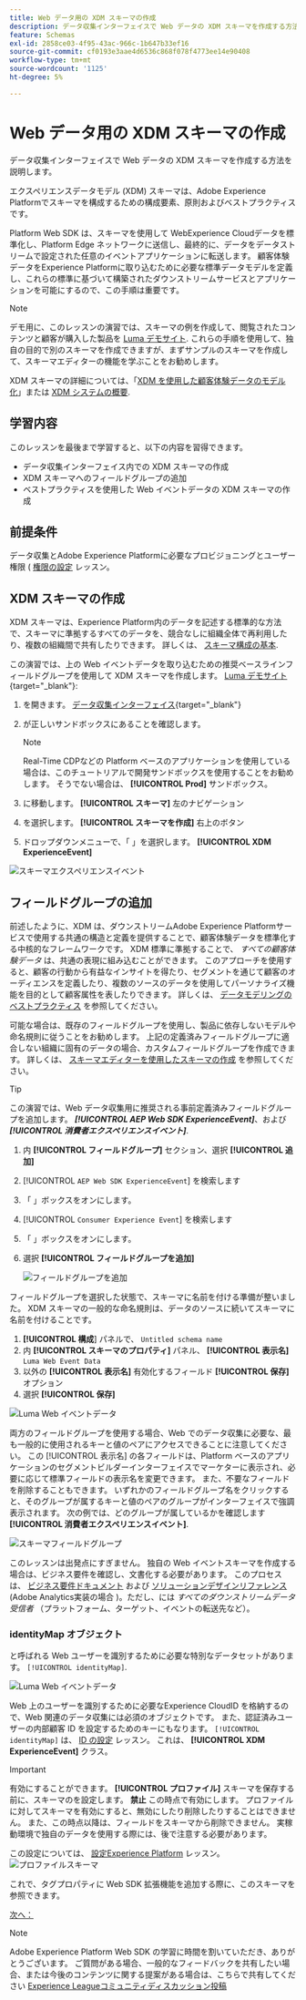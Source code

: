 ```yaml
---
title: Web データ用の XDM スキーマの作成
description: データ収集インターフェイスで Web データの XDM スキーマを作成する方法を説明します。 このレッスンは、「 Adobe Experience Cloudと Web SDK の実装」チュートリアルの一部です。
feature: Schemas
exl-id: 2858ce03-4f95-43ac-966c-1b647b33ef16
source-git-commit: cf0193e3aae4d6536c868f078f4773ee14e90408
workflow-type: tm+mt
source-wordcount: '1125'
ht-degree: 5%

---
```


# Web データ用の XDM スキーマの作成

データ収集インターフェイスで Web データの XDM スキーマを作成する方法を説明します。

エクスペリエンスデータモデル (XDM) スキーマは、Adobe Experience Platformでスキーマを構成するための構成要素、原則およびベストプラクティスです。

Platform Web SDK は、スキーマを使用して WebExperience Cloudデータを標準化し、Platform Edge ネットワークに送信し、最終的に、データをデータストリームで設定された任意のイベントアプリケーションに転送します。 顧客体験データをExperience Platformに取り込むために必要な標準データモデルを定義し、これらの標準に基づいて構築されたダウンストリームサービスとアプリケーションを可能にするので、この手順は重要です。

>[!NOTE]
>
> デモ用に、このレッスンの演習では、スキーマの例を作成して、閲覧されたコンテンツと顧客が購入した製品を [Luma デモサイト](https://luma.enablementadobe.com/content/luma/us/en.html). これらの手順を使用して、独自の目的で別のスキーマを作成できますが、まずサンプルのスキーマを作成して、スキーマエディターの機能を学ぶことをお勧めします。

XDM スキーマの詳細については、「[XDM を使用した顧客体験データのモデル化](https://experienceleague.adobe.com/?recommended=ExperiencePlatform-D-1-2021.1.xdm)」または [XDM システムの概要](https://experienceleague.adobe.com/docs/experience-platform/xdm/home.html?lang=ja).

## 学習内容

このレッスンを最後まで学習すると、以下の内容を習得できます。

* データ収集インターフェイス内での XDM スキーマの作成
* XDM スキーマへのフィールドグループの追加
* ベストプラクティスを使用した Web イベントデータの XDM スキーマの作成

## 前提条件

データ収集とAdobe Experience Platformに必要なプロビジョニングとユーザー権限 ( [権限の設定](configure-permissions.md) レッスン。

## XDM スキーマの作成

XDM スキーマは、Experience Platform内のデータを記述する標準的な方法で、スキーマに準拠するすべてのデータを、競合なしに組織全体で再利用したり、複数の組織間で共有したりできます。 詳しくは、 [スキーマ構成の基本](https://experienceleague.adobe.com/docs/experience-platform/xdm/schema/composition.html?lang=ja).

この演習では、上の Web イベントデータを取り込むための推奨ベースラインフィールドグループを使用して XDM スキーマを作成します。 [Luma デモサイト](https://luma.enablementadobe.com/content/luma/us/en.html){target=&quot;_blank&quot;}:

1. を開きます。 [データ収集インターフェイス](https://launch.adobe.com/){target=&quot;_blank&quot;}
1. が正しいサンドボックスにあることを確認します。

   >[!NOTE]
   >
   >Real-Time CDPなどの Platform ベースのアプリケーションを使用している場合は、このチュートリアルで開発サンドボックスを使用することをお勧めします。 そうでない場合は、 **[!UICONTROL Prod]** サンドボックス。

1. に移動します。 **[!UICONTROL スキーマ]** 左のナビゲーション
1. を選択します。 **[!UICONTROL スキーマを作成]** 右上のボタン
1. ドロップダウンメニューで、「 」を選択します。 **[!UICONTROL XDM ExperienceEvent]**

![スキーマエクスペリエンスイベント](assets/schema-XDM-experience-event.jpg)

## フィールドグループの追加

前述したように、XDM は、ダウンストリームAdobe Experience Platformサービスで使用する共通の構造と定義を提供することで、顧客体験データを標準化する中核的なフレームワークです。 XDM 標準に準拠することで、 _すべての顧客体験データ_ は、共通の表現に組み込むことができます。 このアプローチを使用すると、顧客の行動から有益なインサイトを得たり、セグメントを通じて顧客のオーディエンスを定義したり、複数のソースのデータを使用してパーソナライズ機能を目的として顧客属性を表したりできます。 詳しくは、 [データモデリングのベストプラクティス](https://experienceleague.adobe.com/docs/experience-platform/xdm/schema/best-practices.html?lang=en) を参照してください。

可能な場合は、既存のフィールドグループを使用し、製品に依存しないモデルや命名規則に従うことをお勧めします。 上記の定義済みフィールドグループに適合しない組織に固有のデータの場合、カスタムフィールドグループを作成できます。 詳しくは、 [スキーマエディターを使用したスキーマの作成](https://experienceleague.adobe.com/docs/experience-platform/xdm/tutorials/create-schema-ui.html?lang=en#create) を参照してください。

>[!TIP]
> 
>この演習では、Web データ収集用に推奨される事前定義済みフィールドグループを追加します。 _**[!UICONTROL AEP Web SDK ExperienceEvent]**_、および _**[!UICONTROL 消費者エクスペリエンスイベント]**_.

1. 内 **[!UICONTROL フィールドグループ]** セクション、選択 **[!UICONTROL 追加]**
1. [!UICONTROL `AEP Web SDK ExperienceEvent`] を検索します
1. 「 」ボックスをオンにします。
1. [!UICONTROL `Consumer Experience Event`] を検索します
1. 「 」ボックスをオンにします。
1. 選択 **[!UICONTROL フィールドグループを追加]**

   ![フィールドグループを追加](assets/schema-add-field-group.jpg)

フィールドグループを選択した状態で、スキーマに名前を付ける準備が整いました。 XDM スキーマの一般的な命名規則は、データのソースに続いてスキーマに名前を付けることです。

1. **[!UICONTROL 構成**] パネルで、 `Untitled schema name`
1. 内 **[!UICONTROL スキーマのプロパティ]** パネル、 **[!UICONTROL 表示名]** `Luma Web Event Data`
1. 以外の **[!UICONTROL 表示名]** 有効化するフィールド **[!UICONTROL 保存]** オプション
1. 選択 **[!UICONTROL 保存]**

![Luma Web イベントデータ](assets/schema-luma-web-event-data.png)

両方のフィールドグループを使用する場合、Web でのデータ収集に必要な、最も一般的に使用されるキーと値のペアにアクセスできることに注意してください。 この [!UICONTROL 表示名] の各フィールドは、Platform ベースのアプリケーションのセグメントビルダーインターフェイスでマーケターに表示され、必要に応じて標準フィールドの表示名を変更できます。 また、不要なフィールドを削除することもできます。 いずれかのフィールドグループ名をクリックすると、そのグループが属するキーと値のペアのグループがインターフェイスで強調表示されます。 次の例では、どのグループが属しているかを確認します **[!UICONTROL 消費者エクスペリエンスイベント]**.

![スキーマフィールドグループ](assets/schema-consumer-experience-event.jpg)

このレッスンは出発点にすぎません。 独自の Web イベントスキーマを作成する場合は、ビジネス要件を確認し、文書化する必要があります。 このプロセスは、 [ビジネス要件ドキュメント](https://experienceleague.adobe.com/docs/analytics-learn/tutorials/implementation/implementation-basics/creating-a-business-requirements-document.html?lang=ja) および [ソリューションデザインリファレンス](https://experienceleague.adobe.com/docs/analytics-learn/tutorials/implementation/implementation-basics/creating-and-maintaining-an-sdr.html) (Adobe Analytics実装の場合 )。ただし、には _すべてのダウンストリームデータ受信者_ （プラットフォーム、ターゲット、イベントの転送先など）。


### identityMap オブジェクト

と呼ばれる Web ユーザーを識別するために必要な特別なデータセットがあります。 `[!UICONTROL identityMap]`.

![Luma Web イベントデータ](assets/schema-identityMap.png)

Web 上のユーザーを識別するために必要なExperience CloudID を格納するので、Web 関連のデータ収集には必須のオブジェクトです。 また、認証済みユーザーの内部顧客 ID を設定するためのキーにもなります。 `[!UICONTROL identityMap]` は、 [ID の設定](configure-identities.md) レッスン。 これは、 **[!UICONTROL XDM ExperienceEvent]** クラス。


>[!IMPORTANT]
>
> 有効にすることができます。 **[!UICONTROL プロファイル]** スキーマを保存する前に、スキーマのを設定します。 **禁止** この時点で有効にします。 プロファイルに対してスキーマを有効にすると、無効にしたり削除したりすることはできません。 また、この時点以降は、フィールドをスキーマから削除できません。 実稼動環境で独自のデータを使用する際には、後で注意する必要があります。
>
>この設定については、 [設定Experience Platform](setup-experience-platform.md) レッスン。
>![プロファイルスキーマ](assets/schema-profile.png)

これで、タグプロパティに Web SDK 拡張機能を追加する際に、このスキーマを参照できます。


[次へ： ](configure-identities.md)

>[!NOTE]
>
>Adobe Experience Platform Web SDK の学習に時間を割いていただき、ありがとうございます。 ご質問がある場合、一般的なフィードバックを共有したい場合、または今後のコンテンツに関する提案がある場合は、こちらで共有してください [Experience Leagueコミュニティディスカッション投稿](https://experienceleaguecommunities.adobe.com/t5/adobe-experience-platform-launch/tutorial-discussion-implement-adobe-experience-cloud-with-web/td-p/444996)

